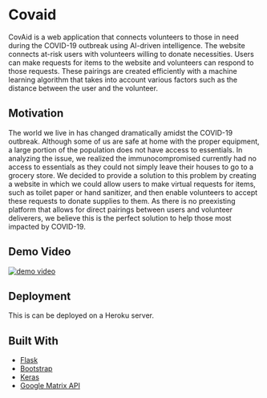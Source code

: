 # Covaid
CovAid is a web application that connects volunteers to those in need during the COVID-19 outbreak using AI-driven intelligence. The website connects at-risk users with volunteers willing to donate necessities. Users can make requests for items to the website and volunteers can respond to those requests. These pairings are created efficiently with a machine learning algorithm that takes into account various factors such as the distance between the user and the volunteer.

## Motivation
The world we live in has changed dramatically amidst the COVID-19 outbreak. Although some of us are safe at home with the proper equipment, a large portion of the population does not have access to essentials. In analyzing the issue, we realized the immunocompromised currently had no access to essentials as they could not simply leave their houses to go to a grocery store. We decided to provide a solution to this problem by creating a website in which we could allow users to make virtual requests for items, such as toilet paper or hand sanitizer, and then enable volunteers to accept these requests to donate supplies to them. As there is no preexisting platform that allows for direct pairings between users and volunteer deliverers, we believe this is the perfect solution to help those most impacted by COVID-19.

## Demo Video
[![demo video](https://img.youtube.com/vi/B3bwGrfTrjA/0.jpg)](https://www.youtube.com/watch?v=B3bwGrfTrjA)

## Deployment
This is can be deployed on a Heroku server.

## Built With
* [Flask](https://flask.palletsprojects.com/en/1.1.x/ "Flask")
* [Bootstrap](https://getbootstrap.com/ "Bootstrap")
* [Keras](https://keras.io/ "Keras")
* [Google Matrix API](https://developers.google.com/maps/documentation/distance-matrix/start "Google Matrix API")
